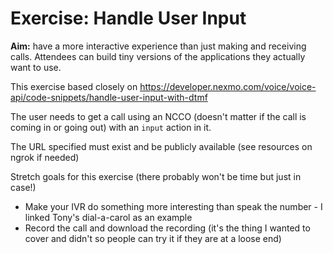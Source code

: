 # Exercise: Handle User Input

**Aim:** have a more interactive experience than just making and receiving calls. Attendees can build tiny versions of the applications they actually want to use.

This exercise based closely on https://developer.nexmo.com/voice/voice-api/code-snippets/handle-user-input-with-dtmf

The user needs to get a call using an NCCO (doesn't matter if the call is coming in or going out) with an ``input`` action in it.

The URL specified must exist and be publicly available (see resources on ngrok if needed)

Stretch goals for this exercise (there probably won't be time but just in case!)

* Make your IVR do something more interesting than speak the number - I linked Tony's dial-a-carol as an example
* Record the call and download the recording (it's the thing I wanted to cover and didn't so people can try it if they are at a loose end)

